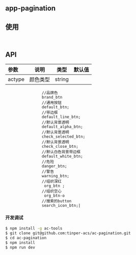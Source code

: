 ## app-pagination

## 使用
```
    
```

## API

|参数|说明|类型|默认值|
|:--|:---:|:--:|---:|
|actype|颜色类型|string||


                    //品牌色
                    brand_btn
                    //通用按钮
                    default_btn;
                    //带边框
                    default_line_btn;
                    //默认背景透明
                    default_alpha_btn;
                    //默认背景透明
                    check_selected_btn;
                    //默认背景透明
                    check_close_btn;
                    //默认白色背景带边框
                    default_white_btn;
                    //危险
                    danger_btn;
                    //警告
                    warning_btn;
                    //组织深红
                     org_btn ;
                    //组织空心
                     org_btn-o
                    //搜索的button
                    search_icon_btn;|
                    
                    
                    
#### 开发调试

```sh
$ npm install -g ac-tools
$ git clone git@github.com:tinper-acs/ac-pagination.git
$ cd ac-pagination
$ npm install
$ npm run dev
```

